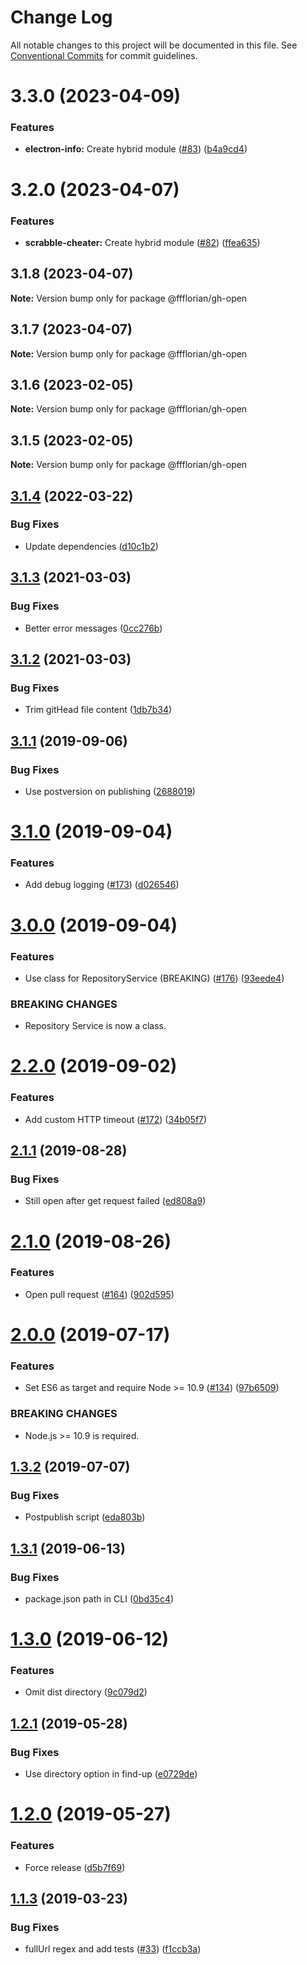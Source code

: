 # Change Log

All notable changes to this project will be documented in this file.
See [Conventional Commits](https://conventionalcommits.org) for commit guidelines.

# 3.3.0 (2023-04-09)


### Features

* **electron-info:** Create hybrid module ([#83](https://github.com/ffflorian/node-packages/issues/83)) ([b4a9cd4](https://github.com/ffflorian/node-packages/commit/b4a9cd469cdd21da520ce1d02c878359c0546340))





# 3.2.0 (2023-04-07)


### Features

* **scrabble-cheater:** Create hybrid module ([#82](https://github.com/ffflorian/node-packages/issues/82)) ([ffea635](https://github.com/ffflorian/node-packages/commit/ffea6358e04ce5280f38a1ef4dd1271bb37e422e))





## 3.1.8 (2023-04-07)

**Note:** Version bump only for package @ffflorian/gh-open





## 3.1.7 (2023-04-07)

**Note:** Version bump only for package @ffflorian/gh-open





## 3.1.6 (2023-02-05)

**Note:** Version bump only for package @ffflorian/gh-open





## 3.1.5 (2023-02-05)

**Note:** Version bump only for package @ffflorian/gh-open





## [3.1.4](https://github.com/ffflorian/gh-open/compare/v3.1.3...v3.1.4) (2022-03-22)


### Bug Fixes

* Update dependencies ([d10c1b2](https://github.com/ffflorian/gh-open/commit/d10c1b2a70f5982f3973fe5b4028be2f2d8ba8ba))

## [3.1.3](https://github.com/ffflorian/gh-open/compare/v3.1.2...v3.1.3) (2021-03-03)


### Bug Fixes

* Better error messages ([0cc276b](https://github.com/ffflorian/gh-open/commit/0cc276b60a336f0a1c22b3d42c9b47a231c95da8))

## [3.1.2](https://github.com/ffflorian/gh-open/compare/v3.1.1...v3.1.2) (2021-03-03)


### Bug Fixes

* Trim gitHead file content ([1db7b34](https://github.com/ffflorian/gh-open/commit/1db7b34180e1937e2bb83ccc3a87d04919a4d85f))

## [3.1.1](https://github.com/ffflorian/gh-open/compare/v3.1.0...v3.1.1) (2019-09-06)

### Bug Fixes

- Use postversion on publishing ([2688019](https://github.com/ffflorian/gh-open/commit/2688019))

# [3.1.0](https://github.com/ffflorian/gh-open/compare/v3.0.0...v3.1.0) (2019-09-04)

### Features

- Add debug logging ([#173](https://github.com/ffflorian/gh-open/issues/173)) ([d026546](https://github.com/ffflorian/gh-open/commit/d026546))

# [3.0.0](https://github.com/ffflorian/gh-open/compare/v2.2.0...v3.0.0) (2019-09-04)

### Features

- Use class for RepositoryService (BREAKING) ([#176](https://github.com/ffflorian/gh-open/issues/176)) ([93eede4](https://github.com/ffflorian/gh-open/commit/93eede4))

### BREAKING CHANGES

- Repository Service is now a class.

# [2.2.0](https://github.com/ffflorian/gh-open/compare/v2.1.1...v2.2.0) (2019-09-02)

### Features

- Add custom HTTP timeout ([#172](https://github.com/ffflorian/gh-open/issues/172)) ([34b05f7](https://github.com/ffflorian/gh-open/commit/34b05f7))

## [2.1.1](https://github.com/ffflorian/gh-open/compare/v2.1.0...v2.1.1) (2019-08-28)

### Bug Fixes

- Still open after get request failed ([ed808a9](https://github.com/ffflorian/gh-open/commit/ed808a9))

# [2.1.0](https://github.com/ffflorian/gh-open/compare/v2.0.0...v2.1.0) (2019-08-26)

### Features

- Open pull request ([#164](https://github.com/ffflorian/gh-open/issues/164)) ([902d595](https://github.com/ffflorian/gh-open/commit/902d595))

# [2.0.0](https://github.com/ffflorian/gh-open/compare/v1.3.2...v2.0.0) (2019-07-17)

### Features

- Set ES6 as target and require Node >= 10.9 ([#134](https://github.com/ffflorian/gh-open/issues/134)) ([97b6509](https://github.com/ffflorian/gh-open/commit/97b6509))

### BREAKING CHANGES

- Node.js >= 10.9 is required.

## [1.3.2](https://github.com/ffflorian/gh-open/compare/v1.3.1...v1.3.2) (2019-07-07)

### Bug Fixes

- Postpublish script ([eda803b](https://github.com/ffflorian/gh-open/commit/eda803b))

## [1.3.1](https://github.com/ffflorian/gh-open/compare/v1.3.0...v1.3.1) (2019-06-13)

### Bug Fixes

- package.json path in CLI ([0bd35c4](https://github.com/ffflorian/gh-open/commit/0bd35c4))

# [1.3.0](https://github.com/ffflorian/gh-open/compare/v1.2.1...v1.3.0) (2019-06-12)

### Features

- Omit dist directory ([9c079d2](https://github.com/ffflorian/gh-open/commit/9c079d2))

## [1.2.1](https://github.com/ffflorian/gh-open/compare/v1.2.0...v1.2.1) (2019-05-28)

### Bug Fixes

- Use directory option in find-up ([e0729de](https://github.com/ffflorian/gh-open/commit/e0729de))

# [1.2.0](https://github.com/ffflorian/gh-open/compare/v1.1.3...v1.2.0) (2019-05-27)

### Features

- Force release ([d5b7f69](https://github.com/ffflorian/gh-open/commit/d5b7f69))

## [1.1.3](https://github.com/ffflorian/gh-open/compare/v1.1.2...v1.1.3) (2019-03-23)

### Bug Fixes

- fullUrl regex and add tests ([#33](https://github.com/ffflorian/gh-open/issues/33)) ([f1ccb3a](https://github.com/ffflorian/gh-open/commit/f1ccb3a))
